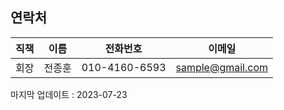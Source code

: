 ## 연락처


| 직책  | 이름  | 전화번호 | 이메일  |
| --- | --- | ---- | --- |
| 회장  | 전종훈 | 0<span></span>1<span></span>0-4<span></span>1<span></span>6<span></span>0-6<span></span>5<span></span>9<span></span>3 | sample@gmail.com |

마지막 업데이트 : 2023-07-23
